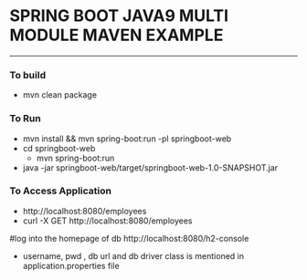 # SPRING BOOT JAVA9 MULTI MODULE MAVEN EXAMPLE 

---

### To build 
* mvn clean package 

### To Run 
* mvn install && mvn spring-boot:run -pl springboot-web
* cd springboot-web
    * mvn spring-boot:run 
* java -jar springboot-web/target/springboot-web-1.0-SNAPSHOT.jar

### To Access Application 
* http://localhost:8080/employees
* curl -X GET http://localhost:8080/employees


#log into the homepage of db
http://localhost:8080/h2-console
* username, pwd , db url and db driver class is mentioned in application.properties file


